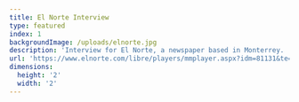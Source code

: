 ```yaml
---
title: El Norte Interview
type: featured
index: 1
backgroundImage: /uploads/elnorte.jpg
description: 'Interview for El Norte, a newspaper based in Monterrey. '
url: 'https://www.elnorte.com/libre/players/mmplayer.aspx?idm=81131&te=100&ap=1&c=16'
dimensions:
  height: '2'
  width: '2'
---
```


